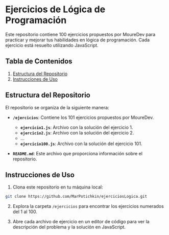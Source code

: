 # Ejercicios de Lógica de Programación

Este repositorio contiene 100 ejercicios propuestos por MoureDev para practicar y mejorar tus habilidades en lógica de programación. Cada ejercicio está resuelto utilizando JavaScript.

## Tabla de Contenidos

1. [Estructura del Repositorio](#estructura-del-repositorio)
2. [Instrucciones de Uso](#instrucciones-de-uso)

## Estructura del Repositorio

El repositorio se organiza de la siguiente manera:

- **`/ejercicios`**: Contiene los 101 ejercicios propuestos por MoureDev.
  - **`ejercicio1.js`**: Archivo con la solución del ejercicio 1.
  - **`ejercicio2.js`**: Archivo con la solución del ejercicio 2.
  - ...
  - **`ejercicio100.js`**: Archivo con la solución del ejercicio 101.

- **`README.md`**: Este archivo que proporciona información sobre el repositorio.

## Instrucciones de Uso

1. Clona este repositorio en tu máquina local:

```bash
git clone https://github.com/MarPotichkin/ejerciciosLogica.git
```

2. Explora la carpeta `/ejercicios` para encontrar los ejercicios numerados del 1 al 100.

3. Abre cada archivo de ejercicio en un editor de código para ver la descripción del problema y la solución en JavaScript.
